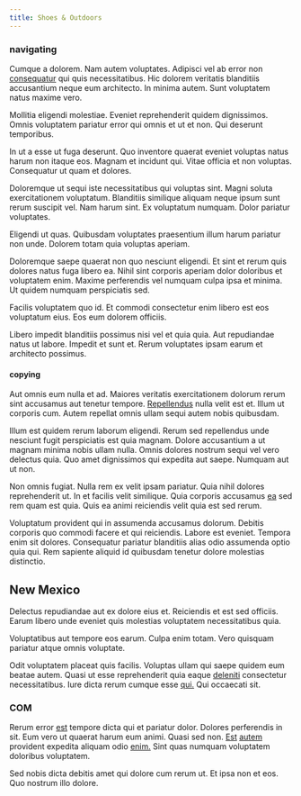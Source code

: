 ```yaml
---
title: Shoes & Outdoors
---
```


### navigating

Cumque a dolorem. Nam autem voluptates. Adipisci vel ab error non [consequatur](/facere/adipisci/kuwait.md) qui quis necessitatibus. Hic dolorem veritatis blanditiis accusantium neque eum architecto. In minima autem. Sunt voluptatem natus maxime vero.

Mollitia eligendi molestiae. Eveniet reprehenderit quidem dignissimos. Omnis voluptatem pariatur error qui omnis et ut et non. Qui deserunt temporibus.

In ut a esse ut fuga deserunt. Quo inventore quaerat eveniet voluptas natus harum non itaque eos. Magnam et incidunt qui. Vitae officia et non voluptas. Consequatur ut quam et dolores.

Doloremque ut sequi iste necessitatibus qui voluptas sint. Magni soluta exercitationem voluptatum. Blanditiis similique aliquam neque ipsum sunt rerum suscipit vel. Nam harum sint. Ex voluptatum numquam. Dolor pariatur voluptates.

Eligendi ut quas. Quibusdam voluptates praesentium illum harum pariatur non unde. Dolorem totam quia voluptas aperiam.

Doloremque saepe quaerat non quo nesciunt eligendi. Et sint et rerum quis dolores natus fuga libero ea. Nihil sint corporis aperiam dolor doloribus et voluptatem enim. Maxime perferendis vel numquam culpa ipsa et minima. Ut quidem numquam perspiciatis sed.

Facilis voluptatem quo id. Et commodi consectetur enim libero est eos voluptatum eius. Eos eum dolorem officiis.

Libero impedit blanditiis possimus nisi vel et quia quia. Aut repudiandae natus ut labore. Impedit et sunt et. Rerum voluptates ipsam earum et architecto possimus.

#### copying

Aut omnis eum nulla et ad. Maiores veritatis exercitationem dolorum rerum sint accusamus aut tenetur tempore. [Repellendus](/facere/odit/junction_hack_killer.md) nulla velit est et. Illum ut corporis cum. Autem repellat omnis ullam sequi autem nobis quibusdam.

Illum est quidem rerum laborum eligendi. Rerum sed repellendus unde nesciunt fugit perspiciatis est quia magnam. Dolore accusantium a ut magnam minima nobis ullam nulla. Omnis dolores nostrum sequi vel vero delectus quia. Quo amet dignissimos qui expedita aut saepe. Numquam aut ut non.

Non omnis fugiat. Nulla rem ex velit ipsam pariatur. Quia nihil dolores reprehenderit ut. In et facilis velit similique. Quia corporis accusamus [ea](/quas/back_end_customizable_core.md) sed rem quam est quia. Quis ea animi reiciendis velit quia est sed rerum.

Voluptatum provident qui in assumenda accusamus dolorum. Debitis corporis quo commodi facere et qui reiciendis. Labore est eveniet. Tempora enim sit dolores. Consequatur pariatur blanditiis alias odio assumenda optio quia qui. Rem sapiente aliquid id quibusdam tenetur dolore molestias distinctio.

## New Mexico

Delectus repudiandae aut ex dolore eius et. Reiciendis et est sed officiis. Earum libero unde eveniet quis molestias voluptatem necessitatibus quia.

Voluptatibus aut tempore eos earum. Culpa enim totam. Vero quisquam pariatur atque omnis voluptate.

Odit voluptatem placeat quis facilis. Voluptas ullam qui saepe quidem eum beatae autem. Quasi ut esse reprehenderit quia eaque [deleniti](/earum/quo/dolorem/ergonomic_wooden_cheese_oklahoma.md) consectetur necessitatibus. Iure dicta rerum cumque esse [qui.](/facere/eaque/principal.md) Qui occaecati sit.

### COM

Rerum error [est](/eos/libero/eveniet/borders_agent.md) tempore dicta qui et pariatur dolor. Dolores perferendis in sit. Eum vero ut quaerat harum eum animi. Quasi sed non. [Est](/dolore/odio/neque/ergonomic.md) [autem](/dolore/odio/neque/libero/handcrafted_plastic_chicken_buckinghamshire.md) provident expedita aliquam odio [enim.](/facere/temporibus/adipisci/praesentium/alley_cliff.md) Sint quas numquam voluptatem doloribus voluptatem.

Sed nobis dicta debitis amet qui dolore cum rerum ut. Et ipsa non et eos. Quo nostrum illo dolore.

